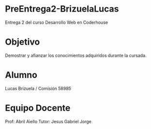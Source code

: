 # PreEntrega2-BrizuelaLucas
 Entrega 2 del curso Desarrollo Web en Coderhouse
# Objetivo
Demostrar y afianzar los conocimientos adquiridos durante la cursada.
# Alumno
Lucas Brizuela / Comisión 58985
# Equipo Docente
Prof: Abril Aiello
Tutor: Jesus Gabriel Jorge
